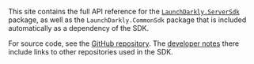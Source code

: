 
This site contains the full API reference for the [`LaunchDarkly.ServerSdk`](https://www.nuget.org/packages/LaunchDarkly.ServerSdk) package, as well as the `LaunchDarkly.CommonSdk` package that is included automatically as a dependency of the SDK.

For source code, see the [GitHub repository](https://github.com/launchdarkly/dotnet-server-sdk). The [developer notes](https://github.com/launchdarkly/dotnet-server-sdk/blob/main/CONTRIBUTING.md) there include links to other repositories used in the SDK.
